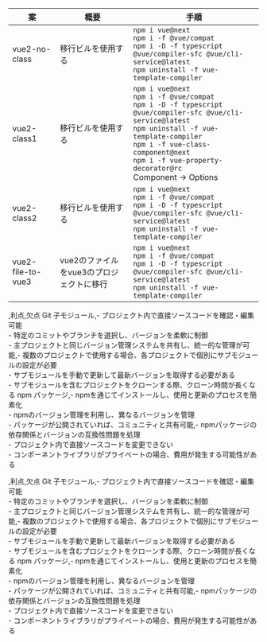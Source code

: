 |  案  |  概要  |  手順  |
| ---- | ---- | ---- |
|  vue2-no-class  |  移行ビルを使用する  | ` npm i vue@next ` <br> ` npm i -f @vue/compat ` <br> ` npm i -D -f typescript @vue/compiler-sfc @vue/cli-service@latest ` <br> ` npm uninstall -f vue-template-compiler `  |
|  vue2-class1  |  移行ビルを使用する   | ` npm i vue@next ` <br> ` npm i -f @vue/compat ` <br> ` npm i -D -f typescript @vue/compiler-sfc @vue/cli-service@latest ` <br> ` npm uninstall -f vue-template-compiler ` <br> ` npm i -f vue-class-component@next ` <br> ` npm i -f vue-property-decorator@rc ` <br> Component → Options  |
|  vue2-class2 |  移行ビルを使用する   | ` npm i vue@next ` <br> ` npm i -f @vue/compat ` <br> ` npm i -D -f typescript @vue/compiler-sfc @vue/cli-service@latest ` <br> ` npm uninstall -f vue-template-compiler `  |
|  vue2-file-to-vue3  |  vue2のファイルをvue3のプロジェクトに移行  | ` npm i vue@next ` <br> ` npm i -f @vue/compat ` <br> ` npm i -D -f typescript @vue/compiler-sfc @vue/cli-service@latest ` <br> ` npm uninstall -f vue-template-compiler `  |



,利点,欠点
Git 子モジュール,- プロジェクト内で直接ソースコードを確認・編集可能<br>- 特定のコミットやブランチを選択し、バージョンを柔軟に制御<br>- 主プロジェクトと同じバージョン管理システムを共有し、統一的な管理が可能,- 複数のプロジェクトで使用する場合、各プロジェクトで個別にサブモジュールの設定が必要<br>- サブモジュールを手動で更新して最新バージョンを取得する必要がある<br>- サブモジュールを含むプロジェクトをクローンする際、クローン時間が長くなる
npm パッケージ,- npmを通じてインストールし、使用と更新のプロセスを簡素化<br>- npmのバージョン管理を利用し、異なるバージョンを管理<br>- パッケージが公開されていれば、コミュニティと共有可能,- npmパッケージの依存関係とバージョンの互換性問題を処理<br>- プロジェクト内で直接ソースコードを変更できない<br>- コンポーネントライブラリがプライベートの場合、費用が発生する可能性がある


,利点,欠点
Git 子モジュール,- プロジェクト内で直接ソースコードを確認・編集可能<br>- 特定のコミットやブランチを選択し、バージョンを柔軟に制御<br>- 主プロジェクトと同じバージョン管理システムを共有し、統一的な管理が可能,- 複数のプロジェクトで使用する場合、各プロジェクトで個別にサブモジュールの設定が必要<br>- サブモジュールを手動で更新して最新バージョンを取得する必要がある<br>- サブモジュールを含むプロジェクトをクローンする際、クローン時間が長くなる
npm パッケージ,- npmを通じてインストールし、使用と更新のプロセスを簡素化<br>- npmのバージョン管理を利用し、異なるバージョンを管理<br>- パッケージが公開されていれば、コミュニティと共有可能,- npmパッケージの依存関係とバージョンの互換性問題を処理<br>- プロジェクト内で直接ソースコードを変更できない<br>- コンポーネントライブラリがプライベートの場合、費用が発生する可能性がある
